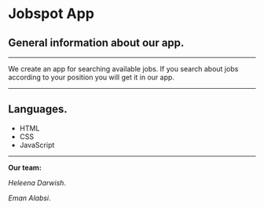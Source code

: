 # Jobspot App

## General information about our app.

---

We create an app for searching available jobs.
If you search about jobs according to your position you will get it in our app.

---
## Languages.

- HTML
- CSS
- JavaScript

---

**Our team:**

_Heleena Darwish_.

_Eman Alabsi_.
